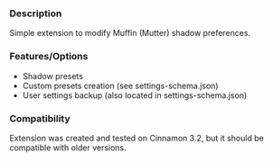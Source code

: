 ### Description
Simple extension to modify Muffin (Mutter) shadow preferences.

### Features/Options
- Shadow presets
- Custom presets creation (see settings-schema.json)
- User settings backup (also located in settings-schema.json)

### Compatibility
Extension was created and tested on Cinnamon 3.2, but it should be compatible with older versions.
